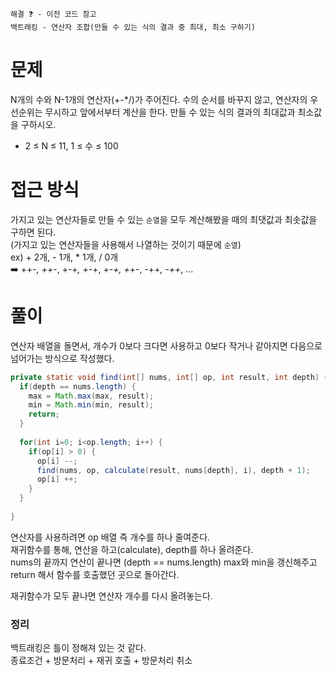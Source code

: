 ```
해결 ❓ - 이전 코드 참고
백트래킹 - 연산자 조합(만들 수 있는 식의 결과 중 최대, 최소 구하기)
```

# 문제
N개의 수와 N-1개의 연산자(+-*/)가 주어진다. 수의 순서를 바꾸지 않고, 연산자의 우선순위는 무시하고 앞에서부터 계산을 한다. 만들 수 있는 식의 결과의 최대값과 최소값을 구하시오.
- 2 ≤ N ≤ 11, 1 ≤ 수 ≤ 100

# 접근 방식
가지고 있는 연산자들로 만들 수 있는 `순열`을 모두 계산해봤을 때의 최댓값과 최솟값을 구하면 된다.<br/>
(가지고 있는 연산자들을 사용해서 나열하는 것이기 때문에 `순열`)<br/>
ex) + 2개, - 1개, * 1개, / 0개<br/>
➡️ ++-*, ++*-, +-+*, +-*+, +*-+, +*+-, -++*, -++*, … 

# 풀이
연산자 배열을 돌면서, 개수가 0보다 크다면 사용하고 0보다 작거나 같아지면 다음으로 넘어가는 방식으로 작성했다.<br/>
```java
private static void find(int[] nums, int[] op, int result, int depth) {
  if(depth == nums.length) {
    max = Math.max(max, result);
    min = Math.min(min, result);
    return;
  }
  
  for(int i=0; i<op.length; i++) {
    if(op[i] > 0) {
      op[i] --;
      find(nums, op, calculate(result, nums[depth], i), depth + 1);
      op[i] ++;
    }
  }
  
}
```

연산자를 사용하려면 op 배열 즉 개수를 하나 줄여준다.<br/>
재귀함수를 통해, 연산을 하고(calculate), depth를 하나 올려준다.<br/>
nums의 끝까지 연산이 끝나면 (depth == nums.length) max와 min을 갱신해주고 return 해서 함수를 호출했던 곳으로 돌아간다.<br/>

재귀함수가 모두 끝나면 연산자 개수를 다시 올려놓는다.<br/>

### 정리
백트래킹은 틀이 정해져 있는 것 같다.<br/>
종료조건 + 방문처리 + 재귀 호출 + 방문처리 취소<br/>
